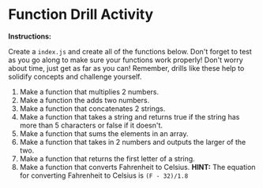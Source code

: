 # Function Drill Activity

**Instructions:**

Create a `index.js` and create all of the functions below. Don't forget to test as you go along to make sure your functions work properly! Don't worry about time, just get as far as you can! Remember, drills like these help to solidify concepts and challenge yourself.

1. Make a function that multiplies 2 numbers.
2. Make a function the adds two numbers.
3. Make a function that concatenates 2 strings.
4. Make a function that takes a string and returns true if the string has more than 5 characters or false if it doesn't.
5. Make a function that sums the elements in an array.
6. Make a function that takes in 2 numbers and outputs the larger of the two.
7. Make a function that returns the first letter of a string.
8. Make a function that converts Fahrenheit to Celsius. **HINT:** The equation for converting Fahrenheit to Celsius is `(F - 32)/1.8`
